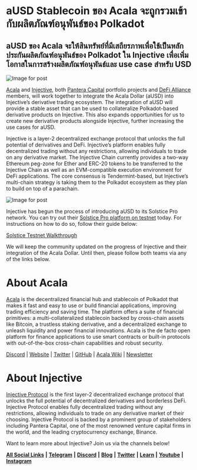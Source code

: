 # **aUSD Stablecoin ของ Acala จะถูกรวมเข้ากับผลิตภัณฑ์อนุพันธ์ของ Polkadot**

## **aUSD ของ Acala จะให้สินทรัพย์ที่มีเสถียรภาพเพื่อใช้เป็นหลักประกันผลิตภัณฑ์อนุพันธ์ของ Polkadot ใน Injective เพื่อเพิ่มโอกาสในการสร้างผลิตภัณฑ์อนุพันธ์และ use case สำหรับ USD**

![Image for post](https://miro.medium.com/max/4800/1*1kX5VH_6kyUa9N4iaLEc1Q.png)

[Acala](http://acala.network) and [Injective](http://injectiveprotocol.com), both [Pantera Capital](https://www.panteracapital.com/portfolio) portfolio projects and [DeFi Alliance](https://defialliance.co/) members, will work together to integrate the Acala Dollar (aUSD) into Injective’s derivative trading ecosystem. The integration of aUSD will provide a stable asset that can be used to collateralize Polkadot-based derivative products on Injective. This also expands opportunities for us to create new derivative products alongside Injective, further increasing the use cases for aUSD.

Injective is a layer-2 decentralized exchange protocol that unlocks the full potential of derivatives and DeFi. Injective’s platform enables fully decentralized trading without any restrictions, allowing individuals to trade on any derivative market. The Injective Chain currently provides a two-way Ethereum peg-zone for Ether and ERC-20 tokens to be transferred to the Injective Chain as well as an EVM-compatible execution environment for DeFi applications. The core consensus is Tendermint-based, but Injective’s multi-chain strategy is taking them to the Polkadot ecosystem as they plan to build on top of a parachain.

![Image for post](https://miro.medium.com/max/3200/0*EflzJlilS3HQB5pl)

Injective has begun the process of introducing aUSD to its Solstice Pro network. You can try out their [Solstice Pro platform on testnet](https://testnet.injective.exchange/) today. For instructions on how to do so, follow their guide below:

[Solstice Testnet Walkthrough](https://medium.com/injective-labs/solstice-testnet-walkthrough-a5f6ebfd5f93)

We will keep the community updated on the progress of Injective and their integration of the Acala Dollar. Until then, please follow both teams via any of the links below.

# **About Acala**

[Acala](http://acala.network/) is the decentralized financial hub and stablecoin of Polkadot that makes it fast and easy to use or build financial applications, improving trading efficiency and saving time. The platform offers a suite of financial primitives: a multi-collateralized stablecoin backed by cross-chain assets like Bitcoin, a trustless staking derivative, and a decentralized exchange to unleash liquidity and power financial innovations. Acala is the de facto open platform for finance applications to use smart contracts or built-in protocols with out-of-the-box cross-chain capabilities and robust security.

[Discord](https://discord.gg/vdbFVCH) | [Website](https://acala.network/) | [Twitter](https://twitter.com/AcalaNetwork) | [GitHub](https://github.com/AcalaNetwork/Acala) | [Acala Wiki](https://github.com/AcalaNetwork/Acala/wiki) | [Newsletter](https://share.hsforms.com/1X9RxkXk-R62I0VNbATaDXw4h8qc)

# **About Injective**

[Injective Protocol](https://injectiveprotocol.com/) is the first layer-2 decentralized exchange protocol that unlocks the full potential of decentralized derivatives and borderless DeFi. Injective Protocol enables fully decentralized trading without any restrictions, allowing individuals to trade on any derivative market of their choosing. Injective Protocol is backed by a prominent group of stakeholders including Pantera Capital, one of the most renowned venture capital firms in the world, and the leading cryptocurrency exchange, Binance.

Want to learn more about Injective? Join us via the channels below!

[**All Social Links**](https://linktr.ee/injective) **|** [**Telegram**](https://t.me/joininjective) **|** [**Discord**](http://discord/) **|** [**Blog**](https://blog.injectiveprotocol.com/) **|** [**Twitter**](https://www.twitter.com/@InjectiveLabs) **|** [**Learn**](https://blog.injectiveprotocol.com/tag/learn/) **|** [**Youtube**](https://www.youtube.com/channel/UCN99m0dicoMjNmJV9mxioqQ) **|** [**Instagram**](https://www.instagram.com/injectivelabs/)
